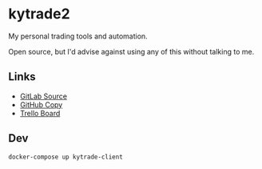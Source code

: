 # kytrade2

My personal trading tools and automation.

Open source, but I'd advise against using any of this without talking to me.

## Links

- [GitLab Source](https://gitlab.com/kylep3/kytrade2/)
- [GitHub Copy](https://github.com/kylep/kytrade2)
- [Trello Board](https://trello.com/b/O9YyyHmo/kytrade2)

## Dev

```
docker-compose up kytrade-client
```
